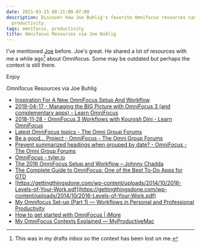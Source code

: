 ```yaml
---
date: 2021-03-25 08:21:00-07:00
description: Discover how Joe Buhlig's favorite Omnifocus resources can boost your
  productivity.
tags: omnifocus, productivity
title: Omnifocus Resources via Joe Buhlig
---
```


I've mentioned [Joe](https://joebuhlig.com) before. Joe's great. He shared a lot of resources with me a while ago[^1] about Omnifocus. Some may be outdated but perhaps the context is still there.

Enjoy

Omnifocus Resources via Joe Buhlig

- [Inspiration For A New OmniFocus Setup And Workflow](https://joebuhlig.com/inspiration-for-a-new-omnifocus-setup-and-workflow/?ck_subscriber_id=522455107)
- [2019-04-17 - Managing the BIG Picture with OmniFocus 3 (and complementary apps) - Learn OmniFocus](https://learnomnifocus.com/tutorials/2019-04-17-managing-the-big-picture-with-omnifocus-3/?ref=11)
- [2018-11-28 - OmniFocus 3 Workflows with Kourosh Dini - Learn OmniFocus](https://learnomnifocus.com/tutorials/2018-11-28-omnifocus-3-workflows-with-kourosh-dini/?ref=11)
- [Latest OmniFocus topics - The Omni Group Forums](https://discourse.omnigroup.com/c/omnifocus?u=joebuhlig)
- [Be a good... Project - OmniFocus - The Omni Group Forums](https://discourse.omnigroup.com/t/be-a-good-project/42155?u=joebuhlig)
- [Prevent summarized headings when grouped by date? - OmniFocus - The Omni Group Forums](https://discourse.omnigroup.com/t/prevent-summarized-headings-when-grouped-by-date/48700/2)
- [OmniFocus - tyler.io](https://tyler.io/tag/omnifocus/)
- [The 2016 OmniFocus Setup and Workflow – Johnny Chadda](https://johnny.chadda.se/the-2016-omnifocus-setup-and-workflow/)
- [The Complete Guide to OmniFocus: One of the Best To-Do Apps for GTD](https://zapier.com/blog/getting-things-done-gtd-omnifocus/)
- [https://gettingthingsdone.com/wp-content/uploads/2014/10/2016-Levels-of-Your-Work.pdf](https://gettingthingsdone.com/wp-content/uploads/2014/10/2016-Levels-of-Your-Work.pdf)
- [My Omnifocus Set-up (Part 1) — Workflows in Personal and Professional Productivity](https://wippp.com/home/omnifocus-set-part-1)
- [How to get started with OmniFocus | iMore](https://www.imore.com/how-get-started-omnifocus)
- [My OmniFocus Contexts Explained — MyProductiveMac](http://www.myproductivemac.com/blog/my-omnifocus-contexts-explained2482015)

[^1]: This was in my drafts inbox so the context has been lost on me.
